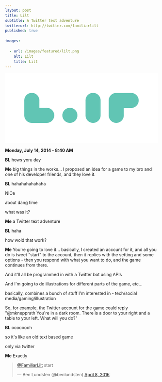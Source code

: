 ```yaml
---
layout: post
title: Lilt
subtitle: A Twitter text adventure
twitterurl: http://twitter.com/familiarlilt
published: true

images:

  - url: /images/featured/lilt.png
    alt: Lilt
    title: Lilt
---
```


<img class="aligncenter" src="/images/lilt/logo.png" alt="lilt" />

<p><b>Monday, July 14, 2014 - 8:40 AM</b></p>

<p class="wow fadeInUp chat bl"><span><b>BL</b> hows yoru day</span></p>
<p class="wow fadeInUp chat"><span><b>Me</b> big things in the works... I proposed an idea for a game to my bro and one of his developer friends, and they love it.</span></p>
<p class="wow fadeInUp chat bl"><span><b>BL</b> hahahahahahaha</span></p>
<p class="wow fadeInUp chat bl"><span>NICe</span></p>
<p class="wow fadeInUp chat bl"><span>about dang time</span></p>
<p class="wow fadeInUp chat bl"><span>what was it?</span></p>
<p class="wow fadeInUp chat"><span><b>Me</b> a Twitter text adventure</span></p>
<p class="wow fadeInUp chat bl"><span><b>BL</b> haha</span></p>
<p class="wow fadeInUp chat bl"><span>how wold that work?</span></p>
<p class="wow fadeInUp chat"><span><b>Me</b> You're going to love it... basically, I created an account for it, and all you do is tweet "start" to the account, then it replies with the setting and some options - then you respond with what you want to do, and the game continues from there.</span></p>
<p class="wow fadeInUp chat"><span>And it'll all be programmed in with a Twitter bot using APIs</span></p>
<p class="wow fadeInUp chat"><span>And I'm going to do illustrations for different parts of the game, etc...</span></p>
<p class="wow fadeInUp chat"><span>basically, combines a bunch of stuff I'm interested in - tech/social media/gaming/illustration</span></p>
<p class="wow fadeInUp chat"><span>So, for example, the Twitter account for the game could reply "@mknepprath You're in a dark room. There is a door to your right and a table to your left. What will you do?"</span></p>
<p class="wow fadeInUp chat bl"><span><b>BL</b> oooooooh</span></p>
<p class="wow fadeInUp chat bl"><span>so it's like an old text based game</span></p>
<p class="wow fadeInUp chat bl"><span>only via twitter</span></p>
<p class="wow fadeInUp chat"><span><b>Me</b> Exactly</span></p>

<blockquote class="twitter-tweet" data-lang="en"><p lang="en" dir="ltr"><a href="https://twitter.com/FamiliarLilt">@FamiliarLilt</a> start</p>&mdash; Ben Lundsten (@benlundsten) <a href="https://twitter.com/benlundsten/status/718457134485082114">April 8, 2016</a></blockquote>
